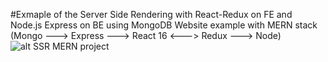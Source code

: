#Exmaple of the Server Side Rendering with React-Redux on FE and Node.js Express on BE using MongoDB
Website example with MERN stack (Mongo ---> Express ---> React 16 &lt;---> Redux ---> Node) 
![alt SSR MERN project](https://image.ibb.co/cuf5ZJ/7_1.png)
